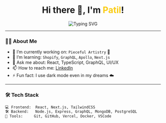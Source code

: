 <!-- GitHub Profile README for mrPatil90 -->

<h1 align="center">
  Hi there 👋, I'm <span style="color:#facc15;">Patil</span>!
</h1>

<p align="center">
  <img src="https://readme-typing-svg.herokuapp.com?font=Fira+Code&size=24&pause=1000&color=FACC15&center=true&vCenter=true&width=435&lines=Full+Stack+Developer;TypeScript+%7C+Next.js+%7C+GraphQL+lover;Crafting+Beautiful+UIs+and+Clean+APIs" alt="Typing SVG" />
</p>

---

### 👨‍💻 About Me

- 🔭 I’m currently working on: `Pieceful Artistry` 🎨  
- 🌱 I’m learning: `Shopify`, `GraphQL`, `Apollo`, `Next.js`  
- 💬 Ask me about: React, TypeScript, GraphQL, UI/UX  
- 📫 How to reach me: [LinkedIn](https://linkedin.com/in/mrpatil90)  
- ⚡ Fun fact: I use dark mode even in my dreams ☁️

---

### 🛠️ Tech Stack

```bash
💻 Frontend:  React, Next.js, TailwindCSS  
🛠️ Backend:   Node.js, Express, GraphQL, MongoDB, PostgreSQL  
🔧 Tools:     Git, GitHub, Vercel, Docker, VSCode
